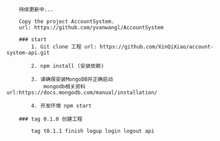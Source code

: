 ####

		持续更新中...

		Copy the project AccountSystem. 
		url: https://github.com/yvanwangl/AccountSystem

		### start
			1. Git clone 工程 url: https://github.com/XinQiXiao/account-system-api.git

			2. npm install (安装依赖)

			3. 请确保安装MongoDB并正确启动 
				mongodb相关资料 url:https://docs.mongodb.com/manual/installation/

			4. 开发环境 npm start

		### tag 0.1.0 创建工程

			tag t0.1.1 finish logup login logout api
